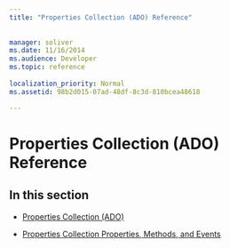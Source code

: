 ```yaml
---
title: "Properties Collection (ADO) Reference"
 
 
manager: soliver
ms.date: 11/16/2014
ms.audience: Developer
ms.topic: reference
  
localization_priority: Normal
ms.assetid: 98b2d015-07ad-48df-8c3d-810bcea48618

---
```


# Properties Collection (ADO) Reference

## In this section

- [Properties Collection (ADO)](properties-collection-ado.md)
    
- [Properties Collection Properties, Methods, and Events](properties-collection-properties-methods-and-events.md)
    

